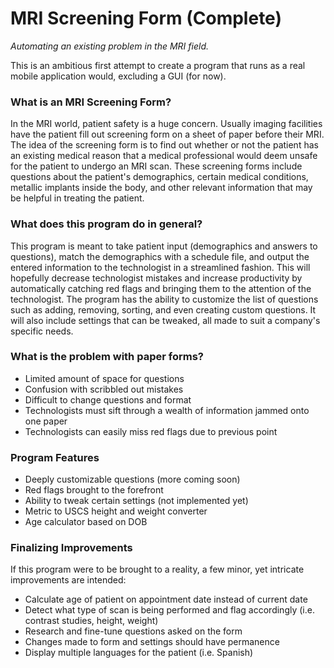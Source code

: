 # MRI Screening Form (Complete)
*Automating an existing problem in the MRI field.*


This is an ambitious first attempt to create a program that runs as a real mobile application would, excluding a GUI (for now).

### What is an MRI Screening Form?

In the MRI world, patient safety is a huge concern. Usually imaging facilities have the patient fill out screening form on a sheet of paper before their MRI.
The idea of the screening form is to find out whether or not the patient has an existing medical reason that a medical professional would deem unsafe for the
patient to undergo an MRI scan. These screening forms include questions about the patient's demographics, certain medical conditions, metallic implants
inside the body, and other relevant information that may be helpful in treating the patient.

### What does this program do in general?

This program is meant to take patient input (demographics and answers to questions), match the demographics with a schedule file, and output the entered information
to the technologist in a streamlined fashion. This will hopefully decrease technologist mistakes and increase productivity by automatically catching red flags and
bringing them to the attention of the technologist. The program has the ability to customize the list of questions such as adding, removing, sorting, and even creating 
custom questions. It will also include settings that can be tweaked, all made to suit a company's specific needs.

### What is the problem with paper forms?

- Limited amount of space for questions
- Confusion with scribbled out mistakes
- Difficult to change questions and format
- Technologists must sift through a wealth of information jammed onto one paper
- Technologists can easily miss red flags due to previous point

### Program Features

- Deeply customizable questions (more coming soon)
- Red flags brought to the forefront
- Ability to tweak certain settings (not implemented yet)
- Metric to USCS height and weight converter
- Age calculator based on DOB


### Finalizing Improvements

If this program were to be brought to a reality, a few minor, yet intricate improvements are intended:

- Calculate age of patient on appointment date instead of current date
- Detect what type of scan is being performed and flag accordingly (i.e. contrast studies, height, weight)
- Research and fine-tune questions asked on the form
- Changes made to form and settings should have permanence
- Display multiple languages for the patient (i.e. Spanish)